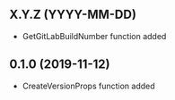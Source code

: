 ## X.Y.Z (YYYY-MM-DD)

- GetGitLabBuildNumber function added

## 0.1.0 (2019-11-12)

- CreateVersionProps function added